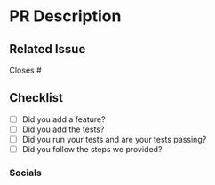 
<!--
This template will help you to have a meaningful PR, please follow it and do not leave it blank.
-->

# PR Description

<!--
If there is no related issue, please add a short description about your PR.
-->

## Related Issue

<!--
Please use this format to link other issues with their numbers: Close #123
https://docs.github.com/en/issues/tracking-your-work-with-issues/linking-a-pull-request-to-an-issue#linking-a-pull-request-to-an-issue-using-a-keyword
-->

Closes #

## Checklist

- [ ] Did you add a feature?
- [ ] Did you add the tests?
- [ ] Did you run your tests and are your tests passing?
- [ ] Did you follow the steps we provided?

<!--
Please mark your PR as a draft if you realise after the fact that your tests are not passing or
that your pre-commit check has some failures.

-->

### Socials

<!--
If you have Twitter, please provide it here otherwise just ignore this.
-->
